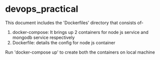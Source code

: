 # devops_practical
This document includes the 'Dockerfiles' directory that consists of-
1) docker-compose: It brings up 2 containers for node js service and mongodb service respectively
2) Dockerfile: details the config for node js container

Run 'docker-compose up' to create both the containers on local machine

